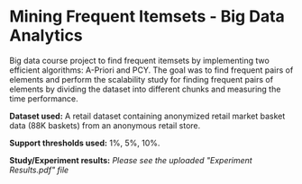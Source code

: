 # Mining Frequent Itemsets - Big Data Analytics

Big data course project to find frequent itemsets by implementing two efficient algorithms: A-Priori and PCY. The goal was to find frequent pairs of elements and perform the scalability study for finding frequent pairs of elements by dividing the dataset into different chunks and measuring the time performance.

<B>Dataset used:</B> A retail dataset containing anonymized retail market basket data (88K baskets) from an anonymous retail store.

<B>Support thresholds used:</B> 1%, 5%, 10%.

<B>Study/Experiment results:</B> <I> Please see the uploaded "Experiment Results.pdf" file </I>
